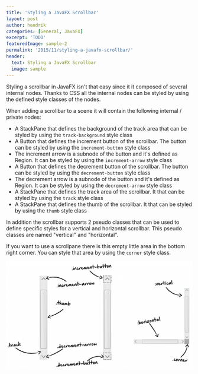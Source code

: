 ```yaml
---
title: 'Styling a JavaFX Scrollbar'
layout: post
author: hendrik
categories: [General, JavaFX]
excerpt: 'TODO'
featuredImage: sample-2
permalink: '2015/11/styling-a-javafx-scrollbar/'
header:
  text: Styling a JavaFX Scrollbar
  image: sample
---
```

Styling a scrollbar in JavaFX isn't that easy since it it composed of several internal nodes. Thanks to CSS all the internal nodes can be styled by using the defined style classes of the nodes.

When adding a scrollbar to a scene it will contain the following internal / private nodes:

* A StackPane that defines the background of the track area that can be styled by using the  `track-background` style class
* A Button that defines the increment button of the scrollbar. The button can be styled by using the `increment-button` style class
* The increment arrow is a subnode of the button and it's defined as Region. It can be styled by using the `increment-arrow` style class
* A Button that defines the decrement button of the scrollbar. The button can be styled by using the `decrement-button` style class
* The decrement arrow is a subnode of the button and it's defined as Region. It can be styled by using the `decrement-arrow` style class
* A StackPane that defines the track area of the scrollbar. It that can be styled by using the  `track` style class
* A StackPane that defines the thumb of the scrollbar. It that can be styled by using the `thumb` style class

In addition the scrollbar supports 2 pseudo classes that can be used to define specific styles for a vertical and horizontal scrollbar. This pseudo classes are named "vertical" and "horizontal".

If you want to use a scrollpane there is this empty little area in the bottom right corner. You can style that area by using the `corner` style class.

![scroll](/assets/posts/guigarage-legacy/scroll-1024x595.png)
